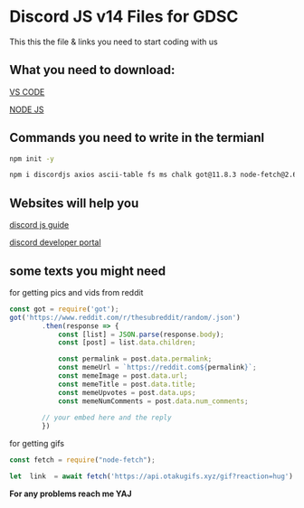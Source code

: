 # Discord JS v14 Files for GDSC

This this the file & links you need to start coding with us

## What you need to download:

[VS CODE](https://code.visualstudio.com/download)

[NODE JS](https://nodejs.org/en/download/)

## Commands you need to write in the termianl

```bash
npm init -y
```

```bash
npm i discordjs axios ascii-table fs ms chalk got@11.8.3 node-fetch@2.6.7
```

## Websites will help you
[discord js guide](https://discordjs.guide/#before-you-begin)

[discord developer portal](https://discord.com/developers/applications)




## some texts you might need 
for getting pics and vids from reddit
```javascript
const got = require('got');
got('https://www.reddit.com/r/thesubreddit/random/.json')
        .then(response => {
            const [list] = JSON.parse(response.body);
            const [post] = list.data.children;

            const permalink = post.data.permalink;
            const memeUrl = `https://reddit.com${permalink}`;
            const memeImage = post.data.url;
            const memeTitle = post.data.title;
            const memeUpvotes = post.data.ups;
            const memeNumComments = post.data.num_comments;
	    
	    // your embed here and the reply
	    })
```

for getting gifs

```javascript
const fetch = require("node-fetch");

let  link  = await fetch('https://api.otakugifs.xyz/gif?reaction=hug').then(response => response.json());
```


**For any problems reach me YAJ**